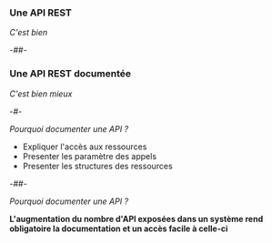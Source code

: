 ### Une API REST

*C'est bien*<!-- .element: class="fragment" -->

-##-

### Une API REST documentée

*C'est bien mieux*

-#-

*Pourquoi documenter une API ?*

* Expliquer l'accès aux ressources<!-- .element class="fragment" -->
* Presenter les paramètre des appels<!-- .element class="fragment" -->
* Presenter les structures des ressources<!-- .element class="fragment" -->

-##-

*Pourquoi documenter une API ?*

**L'augmentation du nombre d'API exposées dans un système rend obligatoire la documentation et un accès facile à celle-ci**

